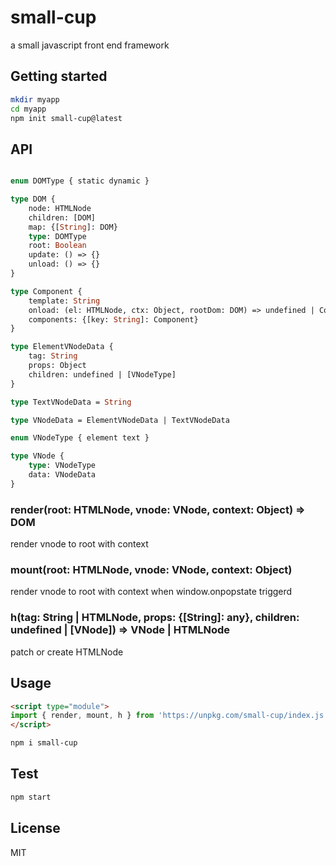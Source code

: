# small-cup
a small javascript front end framework

## Getting started

```sh
mkdir myapp
cd myapp
npm init small-cup@latest
```

## API

```graphql

enum DOMType { static dynamic }

type DOM {
    node: HTMLNode
    children: [DOM]
    map: {[String]: DOM}
    type: DOMType
    root: Boolean
    update: () => {}
    unload: () => {}
}

type Component {
    template: String
    onload: (el: HTMLNode, ctx: Object, rootDom: DOM) => undefined | Component
    components: {[key: String]: Component}
}

type ElementVNodeData {
    tag: String
    props: Object
    children: undefined | [VNodeType]
}

type TextVNodeData = String

type VNodeData = ElementVNodeData | TextVNodeData

enum VNodeType { element text }

type VNode {
    type: VNodeType
    data: VNodeData
}

```

### render(root: HTMLNode, vnode: VNode, context: Object) => DOM

render vnode to root with context

### mount(root: HTMLNode, vnode: VNode, context: Object)

render vnode to root with context when window.onpopstate triggerd

### h(tag: String | HTMLNode, props: {[String]: any}, children: undefined | [VNode]) => VNode | HTMLNode

patch or create HTMLNode

## Usage

```html
<script type="module">
import { render, mount, h } from 'https://unpkg.com/small-cup/index.js'
</script>
```

```sh
npm i small-cup
```

## Test

```sh
npm start
```

## License

MIT
